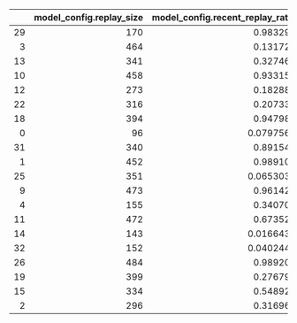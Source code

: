 |    |   model_config.replay_size |   model_config.recent_replay_ratio |   model_config.threshold |   model_config.direction_threshold |   model_config.sample_surprise_count |   avg_val_reward |   val_reward |   updates_per_ep | path      |
|---:|---------------------------:|-----------------------------------:|-------------------------:|-----------------------------------:|-------------------------------------:|-----------------:|-------------:|-----------------:|:----------|
| 29 |                        170 |                          0.983297  |                0.513951  |                         0.0261405  |                                   27 |          4586.54 |      4551.56 |          984.337 | d1f4_ec6a |
|  3 |                        464 |                          0.131727  |                2.78681   |                         0.722575   |                                   38 |          4447.51 |      4509.97 |          739.761 | d1f4_1332 |
| 13 |                        341 |                          0.327462  |                7.50685   |                         0.236417   |                                   16 |          4334.66 |      4385.89 |          162.19  | d1f4_6ba4 |
| 10 |                        458 |                          0.933152  |                0.650344  |                         0.0760287  |                                   30 |          4307.91 |      4129.4  |          992.708 | d1f4_52c1 |
| 12 |                        273 |                          0.182881  |                0.0624836 |                         0.68475    |                                   37 |          4280.14 |      3792.88 |          971.806 | d1f4_63b2 |
| 22 |                        316 |                          0.207333  |                2.77952   |                         0.572447   |                                   31 |          4234.64 |      3599.96 |          730.535 | d1f4_a8eb |
| 18 |                        394 |                          0.947983  |                1.23387   |                         0.622873   |                                   38 |          4135.05 |      3614.4  |          970.075 | d1f4_808d |
|  0 |                         96 |                          0.0797563 |                4.47351   |                         0.921233   |                                   36 |          4092.09 |      3859.98 |          616.263 | d1f4_08b1 |
| 31 |                        340 |                          0.891542  |                3.73246   |                         0.10979    |                                   17 |          4073.35 |      3782.35 |          354.055 | d1f4_faa5 |
|  1 |                        452 |                          0.989104  |                2.60953   |                         0.0355195  |                                   37 |          4069.72 |      4249.77 |          808.476 | d1f4_0e91 |
| 25 |                        351 |                          0.0653036 |                0.584791  |                         0.894884   |                                   15 |          4046.93 |      4235.38 |          947.375 | d1f4_e081 |
|  9 |                        473 |                          0.961426  |                0.255705  |                         0.691393   |                                   39 |          3992.53 |      4085.73 |          989.016 | d1f4_4d3e |
|  4 |                        155 |                          0.340709  |                0.80091   |                         0.272108   |                                   20 |          3975.03 |      4226.67 |          981.073 | d1f4_1df1 |
| 11 |                        472 |                          0.673526  |                1.95024   |                         0.0368024  |                                   28 |          3941.76 |      2402.18 |          788.737 | d1f4_5af1 |
| 14 |                        143 |                          0.0166438 |                1.57254   |                         0.00776558 |                                   31 |          3884.05 |      4132.08 |          947.766 | d1f4_6f4d |
| 32 |                        152 |                          0.0402444 |                1.93761   |                         0.765195   |                                   31 |          3879.62 |      3691.97 |          904.727 | d1f4_fdf6 |
| 26 |                        484 |                          0.989201  |                0.571895  |                         0.0940314  |                                   28 |          3848.71 |      3980.1  |          986.163 | d1f4_e0d7 |
| 19 |                        399 |                          0.276792  |                4.34895   |                         0.365285   |                                   18 |          3825.21 |      3744.05 |          386.83  | d1f4_8d93 |
| 15 |                        334 |                          0.548925  |                7.64713   |                         0.32678    |                                   40 |          3822.13 |      3961.05 |          375.553 | d1f4_7613 |
|  2 |                        296 |                          0.316966  |                3.09526   |                         0.224403   |                                   24 |          3766.81 |      3042.87 |          645.513 | d1f4_10c4 |